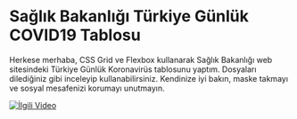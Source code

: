 # Sağlık Bakanlığı Türkiye Günlük COVID19 Tablosu

Herkese merhaba, CSS Grid ve Flexbox kullanarak Sağlık Bakanlığı web sitesindeki Türkiye Günlük Koronavirüs tablosunu yaptım.
Dosyaları dilediğiniz gibi inceleyip kullanabilirsiniz.
Kendinize iyi bakın, maske takmayı ve sosyal mesafenizi korumayı unutmayın.

[![İlgili Video](https://img.youtube.com/vi/-8wKNv5TVr4/0.jpg)](http://www.youtube.com/watch?v=-8wKNv5TVr4)
